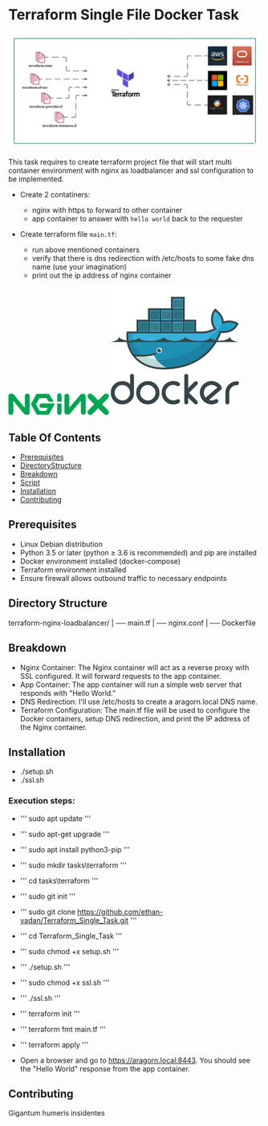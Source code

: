 # Terraform Single File Docker Task 

![Terraform Arch](Terraform.jpg)

This task requires to create terraform project file that will start multi container environment with nginx as loadbalancer 
and ssl configuration to be implemented.

- Create 2 contatiners:
    - nginx with https to forward to other container
    - app container to answer with `hello world` back to the requester

- Create terraform file `main.tf`:
    - run above mentioned containers
    - verify that there is dns redirection with /etc/hosts to some fake dns name (use your imagination)
    - print out the ip address of nginx container

![Nginx](nginx_logo.png) ![Docker](dockerlogo.png)

## Table Of Contents

- [Prerequisites](#prerequisites)
- [DirectoryStructure](#directorystructure) 
- [Breakdown](#breakdown)
- [Script](#script)
- [Installation](#installation)
- [Contributing](#contributing)

## Prerequisites

- Linux Debian distribution
- Python 3.5 or later (python ≥ 3.6 is recommended) and pip are installed
- Docker environment installed (docker-compose)
- Terraform environment installed
- Ensure firewall allows outbound traffic to necessary endpoints 

## Directory Structure

terraform-nginx-loadbalancer/
|
── main.tf
|
── nginx.conf
|
── Dockerfile

## Breakdown 

- Nginx Container: The Nginx container will act as a reverse proxy with SSL configured. It will forward requests to the app container.
- App Container: The app container will run a simple web server that responds with "Hello World."
- DNS Redirection: I'll use /etc/hosts to create a aragorn.local DNS name.
- Terraform Configuration: The main.tf file will be used to configure the Docker containers, setup DNS redirection, and print the IP address of the Nginx container.

## Installation

- ./setup.sh
- ./ssl.sh 

### Execution steps: 

- ''' sudo apt update '''
- ''' sudo apt-get upgrade '''
- ''' sudo apt install python3-pip '''
- ''' sudo mkdir tasks\terraform '''
- ''' cd tasks\terraform '''
- ''' sudo git init '''
- ''' sudo git clone https://github.com/ethan-yadan/Terraform_Single_Task.git '''
- ''' cd Terraform_Single_Task '''
- ''' sudo chmod +x setup.sh '''
- ''' ./setup.sh '''
- ''' sudo chmod +x ssl.sh '''
- ''' ./ssl.sh '''
- ''' terraform init '''
- ''' terraform fmt main.tf '''
- ''' terraform apply '''

- Open a browser and go to https://aragorn.local:8443. You should see the "Hello World" response from the app container.


## Contributing 
Gigantum humeris insidentes
